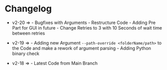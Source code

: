# Changelog

- v2-20 =>	- Bugfixes with Arguments
			- Restructure Code
			- Adding Pre Part for GUI in future
			- Change Retries to 3 with 10 Seconds of wait time between retries

- v2-19 => 	- Adding new Argument `--path-override <folderName/path>` to the Code and make a rework of argument parsing
			- Adding Python binary check
			
- v2-18 => 	- Latest Code from Main Branch